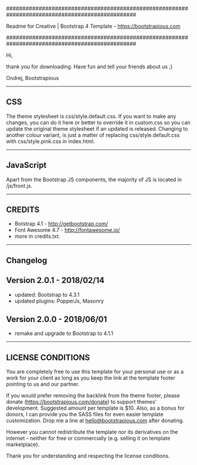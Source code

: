 ################################################################################################

Readme for Creative | Bootstrap 4 Template - https://bootstrapious.com

################################################################################################

Hi,

thank you for downloading. Have fun and tell your friends about us ;)

Ondrej, Bootstrapious

---------------------
 CSS
---------------------

The theme stylesheet is css/style.default.css. If you want to make any changes,
you can do it here or better to override it in custom.css so you can update the original theme stylesheet if an updated is released.
Changing to another colour variant, is just a matter of replacing css/style.default.css with css/style.pink.css in index.html.

---------------------
 JavaScript
---------------------

Apart from the Bootstrap JS components, the majority of JS is located in /js/front.js.

---------------------
 CREDITS
---------------------

- Botstrap 4.1 - http://getbootstrap.com/
- Font Awesome 4.7 - http://fontawesome.io/
- more in credits.txt.

---------------------
 Changelog
---------------------

Version 2.0.1 - 2018/02/14
--------------------------
- updated: Bootstrap to 4.3.1
- updated plugins: PopperJs, Masonry

Version 2.0.0 - 2018/06/01
--------------------------
- remake and upgrade to Bootstrap to 4.1.1

---------------------
 LICENSE CONDITIONS
---------------------

You are completely free to use this template for your personal use or as a work for your client as
long as you keep the link at the template footer pointing to us and our partner.

If you would prefer removing the backlink from the theme footer, please donate (https://bootstrapious.com/donate)
to support themes' development. Suggested amount per template is $10.
Also, as a bonus for donors, I can provide you the SASS files for even easier template customization.
Drop me a line at hello@bootstrapious.com after donating.

However you cannot redistribute the template nor its derivatives on the internet - neither
for free or commercially (e.g. selling it on template marketplace).

Thank you for understanding and respecting the license conditions.
